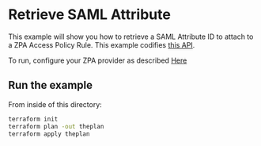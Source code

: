 # Retrieve SAML Attribute

This example will show you how to retrieve a SAML Attribute ID to attach to a ZPA Access Policy Rule.
This example codifies [this API](https://help.zscaler.com/zpa/api-reference#/saml-attr-controller/getAllAttributes).

To run, configure your ZPA provider as described [Here](https://github.com/zscaler/terraform-provider-zpa/blob/master/docs/index.md)

## Run the example

From inside of this directory:

```bash
terraform init
terraform plan -out theplan
terraform apply theplan
```

